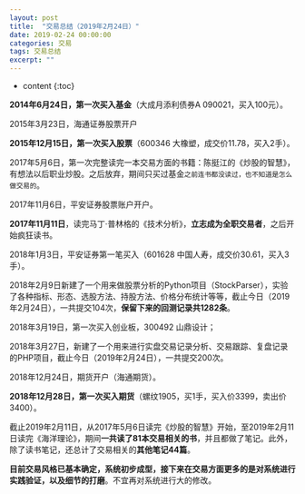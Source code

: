 ```yaml
---
layout: post
title:  "交易总结（2019年2月24日）"
date: 2019-02-24 00:00:00
categories: 交易
tags: 交易总结
excerpt: ""
---
```


* content
{:toc}


**2014年6月24日，第一次买入基金**（大成月添利债券A 090021，买入100元）。

2015年3月23日，海通证券股票开户

**2015年12月15日，第一次买入股票**（600346 大橡塑，成交价11.78，买入2手）。

2017年5月6日，第一次完整读完一本交易方面的书籍：陈挺江的《炒股的智慧》，有想法以后职业炒股。之后放弃，期间只买过基金`之前连书都没读过，也不知道是怎么做交易的`。

2017年11月6日，平安证券股票账户开户。

**2017年11月11日**，读完马丁·普林格的《技术分析》，**立志成为全职交易者**，之后开始疯狂读书。

2018年1月3日，平安证券第一笔买入（601628 中国人寿，成交价30.61，买入3手）。

2018年2月9日新建了一个用来做股票分析的Python项目（StockParser），实验了各种指标、形态、选股方法、持股方法、价格分布统计等等，截止今日（2019年2月24日），一共提交104次，**保留下来的回测记录共1282条**。

2018年3月19日，第一次买入创业板，300492 山鼎设计；

2018年3月27日，新建了一个用来进行实盘交易记录分析、交易跟踪、复盘记录的PHP项目，截止今日（2019年2月24日），一共提交200次。

2018年12月24日，期货开户（海通期货）。

**2018年12月28日，第一次买入期货**（螺纹1905，买1手，买入价3399，卖出价3400）。

截止2019年2月11日，从2017年5月6日读完《炒股的智慧》开始，至2019年2月11日读完《海洋理论》，期间**一共读了81本交易相关的书**，并且都做了笔记。此外，除了读书笔记，还总计了交易相关的**其他笔记44篇**。



**目前交易风格已基本确定，系统初步成型，接下来在交易方面更多的是对系统进行实践验证，以及细节的打磨**。不宜再对系统进行大的修改。








